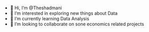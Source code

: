 - 👋 Hi, I’m @Theshadmani
- 👀 I’m interested in exploring new things about Data
- 🌱 I’m currently learning Data Analysis
- 💞️ I’m looking to collaborate on sone economics related projects

<!---
Theshadmani/Theshadmani is a ✨ special ✨ repository because its `README.md` (this file) appears on your GitHub profile.
You can click the Preview link to take a look at your changes.
--->

